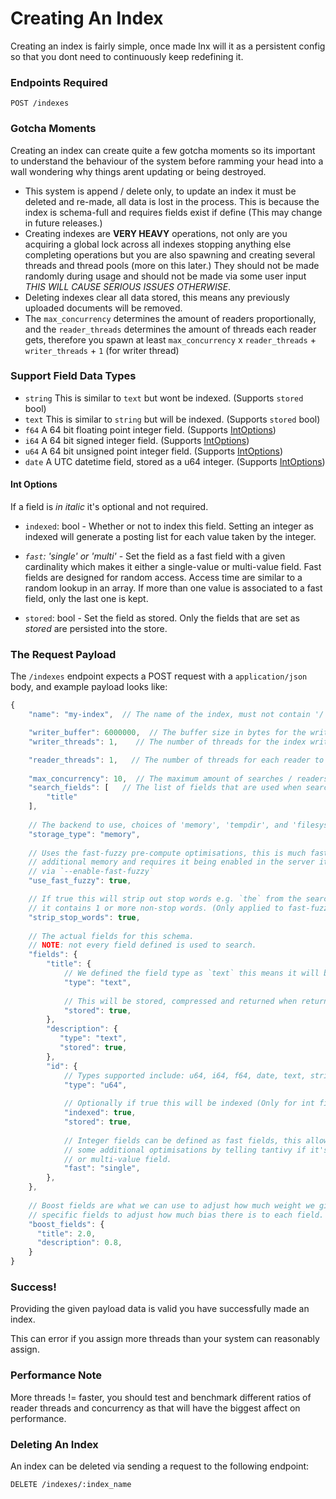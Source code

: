 # Creating An Index
Creating an index is fairly simple, once made lnx will it as a persistent config so that you 
dont need to continuously keep redefining it.

### Endpoints Required
```
POST /indexes
```

### Gotcha Moments
Creating an index can create quite a few gotcha moments so its important to understand the behaviour
of the system before ramming your head into a wall wondering why things arent updating or being
destroyed.

- This system is append / delete only, to update an index it must be deleted and re-made, all 
data is lost in the process. This is because the index is schema-full and requires fields exist
if define (This may change in future releases.)
- Creating indexes are **VERY HEAVY** operations, not only are you acquiring a global lock across
all indexes stopping anything else completing operations but you are also spawning and creating
several threads and thread pools (more on this later.) They should not be made randomly during 
usage and should not be made via some user input *THIS WILL CAUSE SERIOUS ISSUES OTHERWISE*.
- Deleting indexes clear all data stored, this means any previously uploaded documents will be
removed.
- The `max_concurrency` determines the amount of readers proportionally, and 
the `reader_threads` determines the amount of threads each reader gets, 
therefore you spawn at least `max_concurrency` x `reader_threads` + `writer_threads` + `1` (for writer thread)

### Support Field Data Types
- `string` This is similar to `text` but wont be indexed. (Supports `stored` bool)
- `text` This is similar to `string` but will be indexed. (Supports `stored` bool)
- `f64` A 64 bit floating point integer field. (Supports [IntOptions](/getting_started/creating_a_index.html#int-options))
- `i64` A 64 bit signed integer field. (Supports [IntOptions](/getting_started/creating_a_index.html#int-options))
- `u64` A 64 bit unsigned point integer field. (Supports [IntOptions](/getting_started/creating_a_index.html#int-options))
- `date` A UTC datetime field, stored as a u64 integer. (Supports [IntOptions](/getting_started/creating_a_index.html#int-options))


#### Int Options
If a field is *in italic* it's optional and not required.

- `indexed`: bool - Whether or not to index this field. 
Setting an integer as indexed will generate a posting list for each value taken by the integer.

- *`fast`: 'single' or 'multi'* - Set the field as a fast field with a
given cardinality which makes it either a single-value or multi-value field. 
Fast fields are designed for random access.
Access time are similar to a random lookup in an array.
If more than one value is associated to a fast field, only the last one is kept.

- `stored`: bool - Set the field as stored.
Only the fields that are set as *stored* are persisted into the store.

### The Request Payload
The `/indexes` endpoint expects a POST request with a `application/json` body, and example 
payload looks like:

```js
{
    "name": "my-index",  // The name of the index, must not contain '/'

    "writer_buffer": 6000000,  // The buffer size in bytes for the writer to use.
    "writer_threads": 1,    // The number of threads for the index writer to use.

    "reader_threads": 1,   // The number of threads for each reader to use. 
    
    "max_concurrency": 10,  // The maximum amount of searches / readers at one time.
    "search_fields": [   // The list of fields that are used when searching.
        "title" 
    ],
    
    // The backend to use, choices of 'memory', 'tempdir', and 'filesystem'
    "storage_type": "memory",
    
    // Uses the fast-fuzzy pre-compute optimisations, this is much faster but requires
    // additional memory and requires it being enabled in the server itself
    // via `--enable-fast-fuzzy`
    "use_fast_fuzzy": true,

    // If true this will strip out stop words e.g. `the` from the search query if
    // it contains 1 or more non-stop words. (Only applied to fast-fuzzy)
    "strip_stop_words": true,
    
    // The actual fields for this schema.
    // NOTE: not every field defined is used to search.
    "fields": {   
        "title": {
            // We defined the field type as `text` this means it will be indexed.
            "type": "text",   
          
            // This will be stored, compressed and returned when returning data.
            "stored": true,   
        },
        "description": {
           "type": "text",  
           "stored": true,
        },
        "id": {
            // Types supported include: u64, i64, f64, date, text, string, bytes
            "type": "u64",    
    
            // Optionally if true this will be indexed (Only for int fields and date)
            "indexed": true,  
            "stored": true,   
  
            // Integer fields can be defined as fast fields, this allows us to apply
            // some additional optimisations by telling tantivy if it's a single value
            // or multi-value field.
            "fast": "single", 
        },    
    },
    
    // Boost fields are what we can use to adjust how much weight we give to
    // specific fields to adjust how much bias there is to each field.
    "boost_fields": {   
      "title": 2.0,     
      "description": 0.8,
    }
}
```

### Success!
Providing the given payload data is valid you have successfully made an index.

This can error if you assign more threads than your system can reasonably assign.

### Performance Note
More threads != faster, you should test and benchmark different ratios of reader threads
and concurrency as that will have the biggest affect on performance.

### Deleting An Index
An index can be deleted via sending a request to the following endpoint:
```
DELETE /indexes/:index_name
```